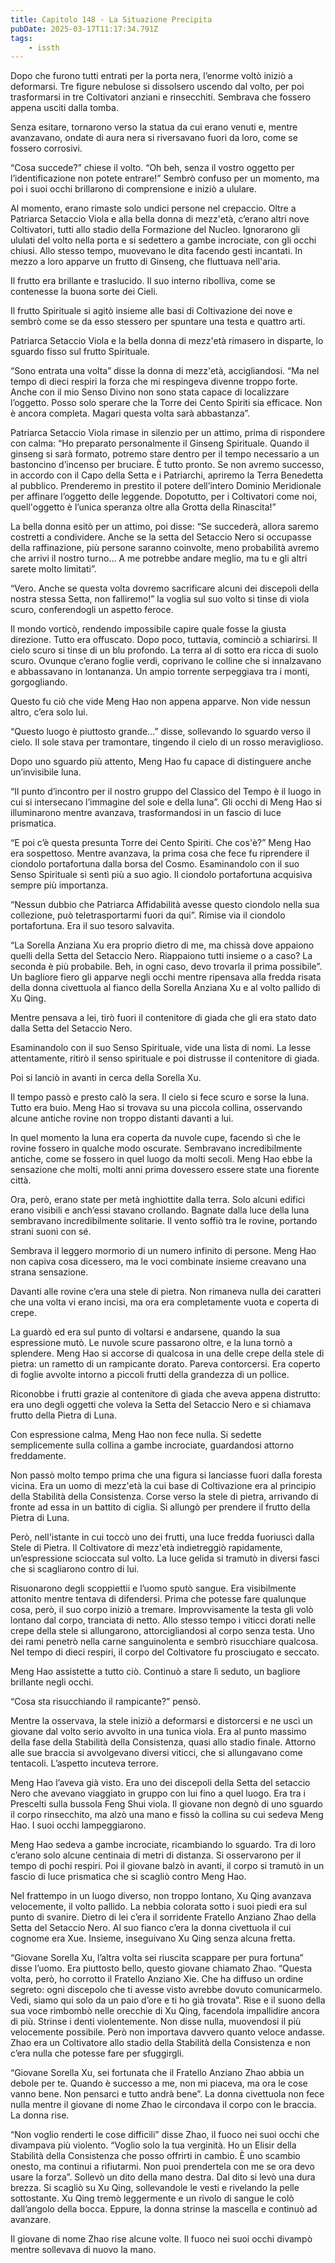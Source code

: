 ```yaml
---
title: Capitolo 148 - La Situazione Precipita
pubDate: 2025-03-17T11:17:34.791Z
tags:
    - issth
---
```



Dopo che furono tutti entrati per la porta nera, l’enorme voltò iniziò a deformarsi. Tre figure nebulose si dissolsero uscendo dal volto, per poi trasformarsi in tre Coltivatori anziani e rinsecchiti. Sembrava che fossero appena usciti dalla tomba.


Senza esitare, tornarono verso la statua da cui erano venuti e, mentre avanzavano, ondate di aura nera si riversavano fuori da loro, come se fossero corrosivi.


“Cosa succede?” chiese il volto. “Oh beh, senza il vostro oggetto per l’identificazione non potete entrare!” Sembrò confuso per un momento, ma poi i suoi occhi brillarono di comprensione e iniziò a ululare.


Al momento, erano rimaste solo undici persone nel crepaccio. Oltre a Patriarca Setaccio Viola e alla bella donna di mezz'età, c’erano altri nove Coltivatori, tutti allo stadio della Formazione del Nucleo. Ignorarono gli ululati del volto nella porta e si sedettero a gambe incrociate, con gli occhi chiusi. Allo stesso tempo, muovevano le dita facendo gesti incantati. In mezzo a loro apparve un frutto di Ginseng, che fluttuava nell'aria.


Il frutto era brillante e traslucido. Il suo interno ribolliva, come se contenesse la buona sorte dei Cieli.


Il frutto Spirituale si agitò insieme alle basi di Coltivazione dei nove e sembrò come se da esso stessero per spuntare una testa e quattro arti.


Patriarca Setaccio Viola e la bella donna di mezz'età rimasero in disparte, lo sguardo fisso sul frutto Spirituale.


“Sono entrata una volta” disse la donna di mezz'età, accigliandosi. “Ma nel tempo di dieci respiri la forza che mi respingeva divenne troppo forte. Anche con il mio Senso Divino non sono stata capace di localizzare l’oggetto. Posso solo sperare che la Torre dei Cento Spiriti sia efficace. Non è ancora completa. Magari questa volta sarà abbastanza”.


Patriarca Setaccio Viola rimase in silenzio per un attimo, prima di rispondere con calma: “Ho preparato personalmente il Ginseng Spirituale. Quando il ginseng si sarà formato, potremo stare dentro per il tempo necessario a un bastoncino d’incenso per bruciare. È tutto pronto. Se non avremo successo, in accordo con il Capo della Setta e i Patriarchi, apriremo la Terra Benedetta al pubblico. Prenderemo in prestito il potere dell’intero Dominio Meridionale per affinare l’oggetto delle leggende. Dopotutto, per i Coltivatori come noi, quell'oggetto è l’unica speranza oltre alla Grotta della Rinascita!”


La bella donna esitò per un attimo, poi disse: “Se succederà, allora saremo costretti a condividere. Anche se la setta del Setaccio Nero si occupasse della raffinazione, più persone saranno coinvolte, meno probabilità avremo che arrivi il nostro turno… A me potrebbe andare meglio, ma tu e gli altri sarete molto limitati”.


“Vero. Anche se questa volta dovremo sacrificare alcuni dei discepoli della nostra stessa Setta, non falliremo!” la voglia sul suo volto si tinse di viola scuro, conferendogli un aspetto feroce.


Il mondo vorticò, rendendo impossibile capire quale fosse la giusta direzione. Tutto era offuscato. Dopo poco, tuttavia, cominciò a schiarirsi. Il cielo scuro si tinse di un blu profondo. La terra al di sotto era ricca di suolo scuro.
Ovunque c’erano foglie verdi, coprivano le colline che si innalzavano e abbassavano in lontananza. Un ampio torrente serpeggiava tra i monti, gorgogliando.


Questo fu ciò che vide Meng Hao non appena apparve. Non vide nessun altro, c’era solo lui.


“Questo luogo è piuttosto grande…” disse, sollevando lo sguardo verso il cielo. Il sole stava per tramontare, tingendo il cielo di un rosso meraviglioso.


Dopo uno sguardo più attento, Meng Hao fu capace di distinguere anche un’invisibile luna.


“Il punto d’incontro per il nostro gruppo del Classico del Tempo è il luogo in cui si intersecano l’immagine del sole e della luna”. Gli occhi di Meng Hao si illuminarono mentre avanzava, trasformandosi in un fascio di luce prismatica.


“E poi c’è questa presunta Torre dei Cento Spiriti. Che cos'è?” Meng Hao era sospettoso. Mentre avanzava, la prima cosa che fece fu riprendere il ciondolo portafortuna dalla borsa del Cosmo. Esaminandolo con il suo Senso Spirituale si sentì più a suo agio. Il ciondolo portafortuna acquisiva sempre più importanza.


“Nessun dubbio che Patriarca Affidabilità avesse questo ciondolo nella sua collezione, può teletrasportarmi fuori da qui”. Rimise via il ciondolo portafortuna. Era il suo tesoro salvavita.


“La Sorella Anziana Xu era proprio dietro di me, ma chissà dove appaiono quelli della Setta del Setaccio Nero. Riappaiono tutti insieme o a caso? La seconda è più probabile. Beh, in ogni caso, devo trovarla il prima possibile”. Un bagliore fiero gli apparve negli occhi mentre ripensava alla fredda risata della donna civettuola al fianco della Sorella Anziana Xu e al volto pallido di Xu Qing.


Mentre pensava a lei, tirò fuori il contenitore di giada che gli era stato dato dalla Setta del Setaccio Nero.


Esaminandolo con il suo Senso Spirituale, vide una lista di nomi. La lesse attentamente, ritirò il senso spirituale e poi distrusse il contenitore di giada.


Poi si lanciò in avanti in cerca della Sorella Xu.


Il tempo passò e presto calò la sera. Il cielo si fece scuro e sorse la luna. Tutto era buio. Meng Hao si trovava su una piccola collina, osservando alcune antiche rovine non troppo distanti davanti a lui.


In quel momento la luna era coperta da nuvole cupe, facendo sì che le rovine fossero in qualche modo oscurate. Sembravano incredibilmente antiche, come se fossero in quel luogo da molti secoli. Meng Hao ebbe la sensazione che molti, molti anni prima dovessero essere state una fiorente città.


Ora, però, erano state per metà inghiottite dalla terra. Solo alcuni edifici erano visibili e anch’essi stavano crollando. Bagnate dalla luce della luna sembravano incredibilmente solitarie. Il vento soffiò tra le rovine, portando strani suoni con sé.


Sembrava il leggero mormorio di un numero infinito di persone. Meng Hao non capiva cosa dicessero, ma le voci combinate insieme creavano una strana sensazione.


Davanti alle rovine c’era una stele di pietra. Non rimaneva nulla dei caratteri che una volta vi erano incisi, ma ora era completamente vuota e coperta di crepe.


La guardò ed era sul punto di voltarsi e andarsene, quando la sua espressione mutò. Le nuvole scure passarono oltre, e la luna tornò a splendere. Meng Hao si accorse di qualcosa in una delle crepe della stele di pietra: un rametto di un rampicante dorato. Pareva contorcersi. Era coperto di foglie avvolte intorno a piccoli frutti della grandezza di un pollice.


Riconobbe i frutti grazie al contenitore di giada che aveva appena distrutto: era uno degli oggetti che voleva la Setta del Setaccio Nero e si chiamava frutto della Pietra di Luna.


Con espressione calma, Meng Hao non fece nulla. Si sedette semplicemente sulla collina a gambe incrociate, guardandosi attorno freddamente.


Non passò molto tempo prima che una figura si lanciasse fuori dalla foresta vicina. Era un uomo di mezz'età la cui base di Coltivazione era al principio della Stabilità della Consistenza. Corse verso la stele di pietra, arrivando di fronte ad essa in un battito di ciglia. Si allungò per prendere il frutto della Pietra di Luna.


Però, nell'istante in cui toccò uno dei frutti, una luce fredda fuoriuscì dalla Stele di Pietra. Il Coltivatore di mezz'età indietreggiò rapidamente, un’espressione scioccata sul volto. La luce gelida si tramutò in diversi fasci che si scagliarono contro di lui.


Risuonarono degli scoppiettii e l’uomo sputò sangue. Era visibilmente attonito mentre tentava di difendersi. Prima che potesse fare qualunque cosa, però, il suo corpo iniziò a tremare. Improvvisamente la testa gli volò lontano dal corpo, tranciata di netto. Allo stesso tempo i viticci dorati nelle crepe della stele si allungarono, attorcigliandosi al corpo senza testa. Uno dei rami penetrò nella carne sanguinolenta e sembrò risucchiare qualcosa. Nel tempo di dieci respiri, il corpo del Coltivatore fu prosciugato e seccato.


Meng Hao assistette a tutto ciò. Continuò a stare lì seduto, un bagliore brillante negli occhi.


“Cosa sta risucchiando il rampicante?” pensò.


Mentre la osservava, la stele iniziò a deformarsi e distorcersi e ne uscì un giovane dal volto serio avvolto in una tunica viola. Era al punto massimo della fase della Stabilità della Consistenza, quasi allo stadio finale. Attorno alle sue braccia si avvolgevano diversi viticci, che si allungavano come tentacoli. L’aspetto incuteva terrore.


Meng Hao l’aveva già visto. Era uno dei discepoli della Setta del setaccio Nero che avevano viaggiato in gruppo con lui fino a quel luogo. Era tra i Prescelti sulla bussola Feng Shui viola. Il giovane non degnò di uno sguardo il corpo rinsecchito, ma alzò una mano e fissò la collina su cui sedeva Meng Hao. I suoi occhi lampeggiarono.


Meng Hao sedeva a gambe incrociate, ricambiando lo sguardo. Tra di loro c’erano solo alcune centinaia di metri di distanza. Si osservarono per il tempo di pochi respiri. Poi il giovane balzò in avanti, il corpo si tramutò in un fascio di luce prismatica che si scagliò contro Meng Hao.


Nel frattempo in un luogo diverso, non troppo lontano, Xu Qing avanzava velocemente, il volto pallido. La nebbia colorata sotto i suoi piedi era sul punto di svanire. Dietro di lei c’era il sorridente Fratello Anziano Zhao della Setta del Setaccio Nero. Al suo fianco c’era la donna civettuola il cui cognome era Xue. Insieme, inseguivano Xu Qing senza alcuna fretta.


“Giovane Sorella Xu, l’altra volta sei riuscita scappare per pura fortuna” disse l’uomo. Era piuttosto bello, questo giovane chiamato Zhao. “Questa volta, però, ho corrotto il Fratello Anziano Xie. Che ha diffuso un ordine segreto: ogni discepolo che ti avesse visto avrebbe dovuto comunicarmelo. Vedi, siamo qui solo da un paio d’ore e ti ho già trovata”. Rise e il suono della sua voce rimbombò nelle orecchie di Xu Qing, facendola impallidire ancora di più. Strinse i denti violentemente. Non disse nulla, muovendosi il più velocemente possibile. Però non importava davvero quanto veloce andasse. Zhao era un Coltivatore allo stadio della Stabilità della Consistenza e non c’era nulla che potesse fare per sfuggirgli.


“Giovane Sorella Xu, sei fortunata che il Fratello Anziano Zhao abbia un debole per te. Quando è successo a me, non mi piaceva, ma ora le cose vanno bene. Non pensarci e tutto andrà bene”. La donna civettuola non fece nulla mentre il giovane di nome Zhao le circondava il corpo con le braccia. La donna rise.


“Non voglio renderti le cose difficili” disse Zhao, il fuoco nei suoi occhi che divampava più violento. “Voglio solo la tua verginità. Ho un Elisir della Stabilità della Consistenza che posso offrirti in cambio. È uno scambio onesto, ma continui a rifiutarmi. Non puoi prendertela con me se ora devo usare la forza”. Sollevò un dito della mano destra.
Dal dito si levò una dura brezza. Si scagliò su Xu Qing, sollevandole le vesti e rivelando la pelle sottostante. Xu Qing tremò leggermente e un rivolo di sangue le colò dall’angolo della bocca. Eppure, la donna strinse la mascella e continuò ad avanzare.


Il giovane di nome Zhao rise alcune volte. Il fuoco nei suoi occhi divampò mentre sollevava di nuovo la mano.
                                


                                



